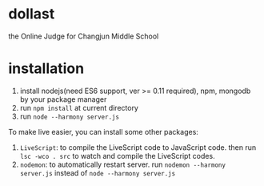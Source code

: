 # dollast
the Online Judge for Changjun Middle School

# installation
1. install nodejs(need ES6 support, ver >= 0.11 required), npm, mongodb by your package manager
2. run `npm install` at current directory
3. run `node --harmony server.js`

To make live easier, you can install some other packages:

1. `LiveScript`: to compile the LiveScript code to JavaScript code. then run `lsc -wco . src` to watch and compile the LiveScript codes.
2. `nodemon`: to automatically restart server. run `nodemon --harmony server.js` instead of `node --harmony server.js`
